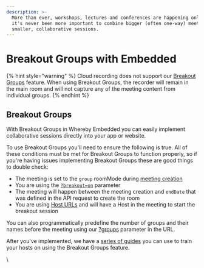```yaml
---
description: >-
  More than ever, workshops, lectures and conferences are happening online. So
  it's never been more important to combine bigger (often one-way) meetings with
  smaller, collaborative sessions.
---
```


# Breakout Groups with Embedded

{% hint style="warning" %}
Cloud recording does not support our [Breakout Groups](breakout-groups-with-embedded.md) feature. When using Breakout Groups, the recorder will remain in the main room and will not capture any of the meeting content from individual groups.
{% endhint %}

## Breakout Groups

With Breakout Groups in Whereby Embedded you can easily implement collaborative sessions directly into your app or website.

To use Breakout Groups you'll need to ensure the following is true. All of these conditions must be met for Breakout Groups to function properly, so if you're having issues implementing Breakout Groups these are good things to double check:

* The meeting is set to the `group` roomMode during [meeting creation](../../reference/whereby-rest-api-reference.md#create-meeting)&#x20;
* You are using the [`?breakout=on`](using-url-parameters.md#breakout-less-than-on-or-off-greater-than) parameter
* The meeting will happen between the meeting creation and `endDate` that was defined in the API request to create the room
* You are using [Host URLs](../user-roles-and-privileges.md) and will have a Host in the meeting to start the breakout session

You can also programmatically predefine the number of groups and their names before the meeting using our [?groups](using-url-parameters.md#groups-orange-banana-coconut) parameter in the URL.

After you've implemented, we have a [series of guides](../../end-user/end-user-support-guides/using-breakout-groups.md) you can use to train your hosts on using the Breakout Groups feature.

\

